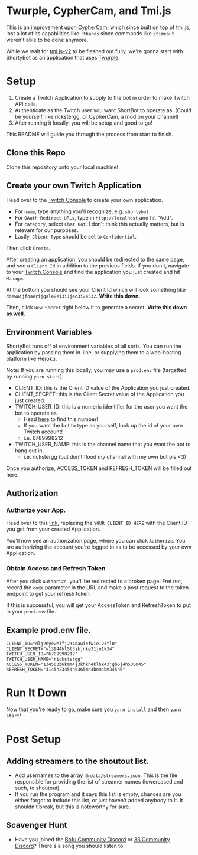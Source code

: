 # Twurple, CypherCam, and Tmi.js

This is an improvement upon [CypherCam](https://github.com/rickstergg/CypherCam), which since built on top of [tmi.js](https://github.com/tmijs/tmi.js), lost a lot of its capabilities like `!thanos` since commands like `/timeout` weren't able to be done anymore.

While we wait for [tmi.js-v2](https://github.com/tmijs/tmi.js-v2) to be fleshed out fully, we're gonna start with ShortyBot as an application that uses [Twurple](https://twurple.js.org/).

# Setup

1. Create a Twitch Application to supply to the bot in order to make Twitch API calls.
2. Authenticate as the Twitch user you want ShortBot to operate as. (Could be yourself, like rickstergg, or CypherCam, a mod on your channel)
3. After running it locally, you will be setup and good to go!

This README will guide you through the process from start to finish.

## Clone this Repo

Clone this repository onto your local machine!

## Create your own Twitch Application

Head over to the [Twitch Console](https://dev.twitch.tv/console/apps/create) to create your own application.

- For `name`, type anything you'll recognize, e.g. `shortybot`
- For `OAuth Redirect URLs`, type in `http://localhost` and hit "Add".
- For `category`, select `Chat Bot`. I don't think this actually matters, but is relevant for our purposes.
- Lastly, `Client Type` should be set to `Confidential`.

Then click `Create`.

After creating an application, you should be redirected to the same page, and see a `Client Id` in addition to the previous fields. If you don't, navigate to your [Twitch Console](https://dev.twitch.tv/console) and find the application you just created and hit `Manage`.

At the bottom you should see your Client Id which will look something like `doewaijfoaerijgale2e13i1j4o3i24532`. **Write this down.**

Then, click `New Secret` right below it to generate a secret. **Write this down as well.**

## Environment Variables

ShortyBot runs off of environment variables of all sorts. You can run the application by passing them in-line, or supplying them to a web-hosting platform like Heroku.

Note: If you are running this locally, you may use a `prod.env` file (targetted by running `yarn start`).

- CLIENT_ID: this is the Client ID value of the Application you just created.
- CLIENT_SECRET: this is the Client Secret value of the Application you just created.
- TWITCH_USER_ID: this is a numeric identifier for the user you want the bot to operate as.
  - Head [here](https://www.streamweasels.com/tools/convert-twitch-username-to-user-id/) to find this number!
  - If you want the bot to type as yourself, look up the id of your own Twitch account!
  - i.e. 6789998212
- TWITCH_USER_NAME: this is the channel name that you want the bot to hang out in.
  - i.e. rickstergg (but don't flood my channel with my own bot pls <3)

Once you authorize, ACCESS_TOKEN and REFRESH_TOKEN will be filled out here.

## Authorization

### Authorize your App.

Head over to this [link](https://id.twitch.tv/oauth2/authorize?client_id=YOUR_CLIENT_ID_HERE&scope=channel:bot+channel:moderate+chat:edit+chat:read+channel:manage:predictions+channel:manage:broadcast+user:bot+moderator:manage:banned_users+clips:edit&response_type=code&redirect_uri=http://localhost&force_verify=true), replacing the `YOUR_CLIENT_ID_HERE` with the Client ID you got from your created Application.

You'll now see an authorization page, where you can click `Authorize`. You are authorizing the account you're logged in as to be accessed by your own Application.

### Obtain Access and Refresh Token

After you click `Authorize`, you'll be redirected to a broken page. Fret not, record the `code` parameter in the URL and make a post request to the token endpoint to get your refresh token.

If this is successful, you will get your AccessToken and RefreshToken to put in your `prod.env` file.

## Example prod.env file.

```
CLIENT_ID="dlg2nyeweifj234oawiefwie123tl0"
CLIENT_SECRET="w13944ht5t3jkjnke31je1k34"
TWITCH_USER_ID="6789998212"
TWITCH_USER_NAME="rickstergg"
ACCESS_TOKEN="134563b6kmm4j3khkh4klhk43jgb6j4h536m45"
REFRESH_TOKEN="3145h23454hk365mn4bnm4bm345hk"
```

# Run It Down

Now that you're ready to go, make sure you `yarn install` and then `yarn start`!

# Post Setup

## Adding streamers to the shoutout list.

- Add usernames to the array in `data/streamers.json`. This is the file responsible for providing the list of streamer names (lowercased and such, to shoutout).
- If you run the program and it says this list is empty, chances are you either forgot to include this list, or just haven't added anybody to it. It shouldn't break, but this is noteworthy for sure.

## Scavenger Hunt

- Have you joined the [Bofu Community Discord](https://discord.gg/z2RNpYz8) or [33 Community Discord](https://discord.gg/6J4kzEP8)? There's a song you should listen to.
